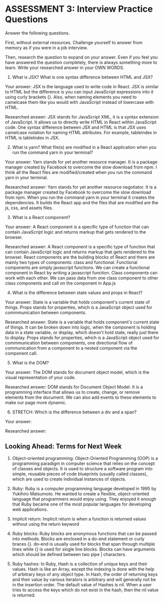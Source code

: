 # ASSESSMENT 3: Interview Practice Questions

Answer the following questions.

First, without external resources. Challenge yourself to answer from memory as if you were in a job interview.

Then, research the question to expand on your answer. Even if you feel you have answered the question completely, there is always something more to learn. Write your researched answer in your OWN WORDS.

1. What is JSX? What is one syntax difference between HTML and JSX?

Your answer: JSX is the language used to write code in React. JSX is similar to HTML but the difference is you can input JavaScript expressions into it using curly brackets {}. Also, when naming elements you need to camelcase them like you would with JavaScript instead of lowercase with HTML.

Researched answer: JSX stands for JavaScript XML, it is a syntax extension of JavaScript. It allows us to directly write HTML in React within JavaScript code. One syntax difference between JSX and HTML is that JSX uses camelcase notation for naming HTML attributes. For example, tableindex in HTML is tableIndex in JSX.

2. What is yarn? What file(s) are modified in a React application when you run the command yarn in your terminal?

Your answer: Yarn stands for yet another resource manager. It is a package manager created by Facebook to overcome the slow download from npm. I think all the React files are modified/created when you run the command yarn in your terminal.

Researched answer: Yarn stands for yet another resource negotiator. It is a package manager created by Facebook to overcome the slow download from npm. When you run the command yarn in your terminal it creates the dependencies. It builds the React app and the files that are modified are the js, css, and assets files.

3. What is a React component?

Your answer: A React component is a specific type of function that can contain JavaScript logic and returns markup that gets rendered to the browser.

Researched answer: A React component is a specific type of function that can contain JavaScript logic and returns markup that gets rendered to the browser. React components are the building blocks of React and there are mainly two types of components: class and functional. Functional components are simply javascript functions. We can create a functional component in React by writing a javascript function. Class components can work with each other. We can pass data from one class component to other class components and call on the component in App.js

4. What is the difference between state values and props in React?

Your answer: State is a variable that holds component's current state of things. Props stands for properties, which is a JavaScript object used for commmunication between components.

Researched answer: State is a variable that holds component's current state of things. It can be broken down into logic, when the component is holding data in a state variable, or display, which doesn't hold state, really just there to display. Props stands for properties, which is a JavaScript object used for commmunication between components, one directional flow of communication from a component to a nested component via the component call.

5. What is the DOM?

Your answer: The DOM stands for document object model, which is the visual representation of your code.

Researched answer: DOM stands for Document Object Model. It is a programming interface that allows us to create, change, or remove elements from the document. We can also add events to these elements to make our page more dynamic.

6. STRETCH: Which is the difference between a div and a span?

Your answer:

Researched answer:

## Looking Ahead: Terms for Next Week

1. Object-oriented programming: Object-Oriented Programming (OOP) is a programming paradigm in computer science that relies on the concept of classes and objects. It is used to structure a software program into simple, reusable pieces of code blueprints (usually called classes), which are used to create individual instances of objects.

2. Ruby: Ruby is a computer programming language developed in 1995 by Yukihiro Matsumoto. He wanted to create a flexible, object-oriented language that programmers would enjoy using. They enjoyed it enough that Ruby became one of the most popular languages for developing web applications. 

3. Implicit return: Implicit return is when a function is returned values without using the return keyword

4. Ruby blocks: Ruby blocks are anonymous functions that can be passed into methods. Blocks are enclosed in a do-end statement or curly braces {}. do-end is usually used for blocks that span through multiple lines while {} is used for single line blocks. Blocks can have arguments which should be defined between two pipe | characters.

5. Ruby hashes: In Ruby, Hash is a collection of unique keys and their values. Hash is like an Array, except the indexing is done with the help of arbitrary keys of any object type. In Hash, the order of returning keys and their value by various iterators is arbitrary and will generally not be in the insertion order. The default value of Hashes is nil. When a user tries to access the keys which do not exist in the hash, then the nil value is returned.
